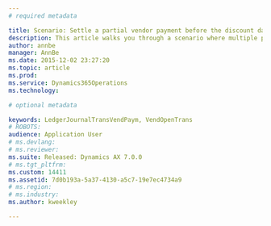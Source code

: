 ```yaml
---
# required metadata

title: Scenario: Settle a partial vendor payment before the discount date with a final payment after the discount date | Microsoft Docs
description: This article walks you through a scenario where multiple partial payments are made, some within the cash discount period and others outside the cash discount period.
author: annbe
manager: AnnBe
ms.date: 2015-12-02 23:27:20
ms.topic: article
ms.prod: 
ms.service: Dynamics365Operations
ms.technology: 

# optional metadata

keywords: LedgerJournalTransVendPaym, VendOpenTrans
# ROBOTS: 
audience: Application User
# ms.devlang: 
# ms.reviewer: 
ms.suite: Released: Dynamics AX 7.0.0
# ms.tgt_pltfrm: 
ms.custom: 14411
ms.assetid: 7d0b193a-5a37-4130-a5c7-19e7ec4734a9
# ms.region: 
# ms.industry: 
ms.author: kweekley

---
```



